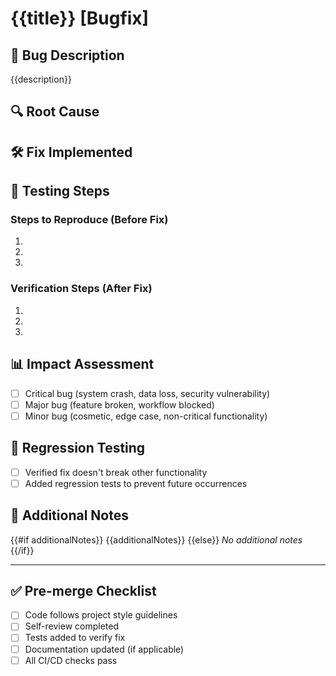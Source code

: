 # {{title}} [Bugfix]

## 🐛 Bug Description

{{description}}

## 🔍 Root Cause

<!-- Describe the root cause of the bug -->

## 🛠️ Fix Implemented

<!-- Describe how the bug was fixed -->

## 🧪 Testing Steps

### Steps to Reproduce (Before Fix)

1.
2.
3.

### Verification Steps (After Fix)

1.
2.
3.

## 📊 Impact Assessment

- [ ] Critical bug (system crash, data loss, security vulnerability)
- [ ] Major bug (feature broken, workflow blocked)
- [ ] Minor bug (cosmetic, edge case, non-critical functionality)

## 🔄 Regression Testing

- [ ] Verified fix doesn't break other functionality
- [ ] Added regression tests to prevent future occurrences

## 📝 Additional Notes

{{#if additionalNotes}}
{{additionalNotes}}
{{else}}
_No additional notes_
{{/if}}

---

## ✅ Pre-merge Checklist

- [ ] Code follows project style guidelines
- [ ] Self-review completed
- [ ] Tests added to verify fix
- [ ] Documentation updated (if applicable)
- [ ] All CI/CD checks pass

